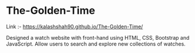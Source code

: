 # The-Golden-Time
Link :- https://kalashshah90.github.io/The-Golden-Time/

Designed a watch website with front-hand using HTML, CSS, Bootstrap and JavaScript. Allow users to search and explore
new collections of watches.
